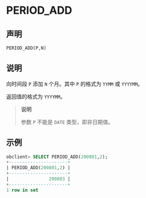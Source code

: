 # PERIOD_ADD

## 声明

```sql
PERIOD_ADD(P,N)
```

## 说明

向时间段 `P` 添加 `N` 个月。其中 `P` 的格式为 `YYMM` 或 `YYYYMM`。

返回值的格式为 `YYYYMM`。

>**说明**
>
>参数 `P` 不能是 `DATE` 类型，即非日期值。

## 示例

```sql
obclient> SELECT PERIOD_ADD(200801,2);
+----------------------+
| PERIOD_ADD(200801,2) |
+----------------------+
|               200803 |
+----------------------+
1 row in set 
```
